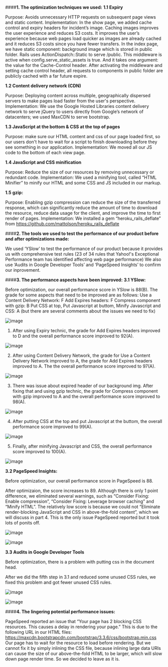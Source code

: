####**1. The optimization techniques we used:**
**1.1 Expiry**   

Purpose: Avoids unnecessary HTTP requests on subsequent page views and static content.
Implementation: In the show page, we added cache control and expiry headers for incident’s image. Caching images improves the user experience and reduces S3 costs. It improves the user’s experience because web pages load quicker as images are already cached and it reduces S3 costs since you have fewer transfers. In the index page, we have static component: background image which is stored in public folder. Rails uses ActionDispatch::Static to serve /public. This middleware is active when config.serve_static_assets is true. And it takes one argument: the value for the Cache-Control header. After activating the middleware and setting cache control header, all requests to components in public folder are publicly cached with a far future expire. 

**1.2 Content delivery network (CDN)**

Purpose: Deploying content across multiple, geographically dispersed servers to make pages load faster from the user's perspective.
Implementation: We use the Google Hosted Libraries content delivery network to serve jQuery to users directly from Google’s network of datacenters; we used MaxCDN to serve bootstrap.

**1.3 JavaScript at the bottom & CSS at the top of pages**

Purpose: make sure our HTML content and css of our page loaded first, so our users don't have to wait for a script to finish downloading before they see something in our application.
Implementation: We moved all our JS code to the bottom of each view page.

**1.4 JavaScript and CSS minification**

Purpose: Reduce the size of our resources by removing unnecessary or redundant code.
Implementation: We used a minifying tool, called “HTML Minifier” to minify our HTML and some CSS and JS included in our markup.

**1.5 gzip:**

Purpose: Enabling gzip compression can reduce the size of the transferred response, which can significantly reduce the amount of time to download the resource, reduce data usage for the client, and improve the time to first render of pages.
Implementation: We installed a gem “heroku_rails_deflate” from https://github.com/mattolson/heroku_rails_deflate

####**2. The tools we used to test the performance of our product before and after optimizations made:**

We used ‘YSlow’ to test the performance of our product because it provides us with comprehensive test rules (23 of 34 rules that Yahoo!'s Exceptional Performance team has identified affecting web page performance)
We also use ‘Audits in Google Developer Tools’ and ‘PageSpeed Insights’ to confirm our inprovement. 

####**3. The performance aspects have been improved:**
**3.1 YSlow:**

Before optimization, our overall performance score in YSlow is 88(B). The grade for some aspects that need to be improved are as follows: 
Use a Content Delivery Network: F
Add Expires headers: F
Compress component with gzip: B
Put CSS at top, Put Javascript at buttom, Minify Javascript and CSS: A (but there are several comments about the issues we need to fix)

![image](https://github.com/FanyingYe/FanyingYe.github.io/raw/master/images/comp120/Picture88.png)

1) After using Expiry technic, the grade for Add Expires headers improved to D and the overall performance score improved to 92(A).

![image](https://github.com/FanyingYe/FanyingYe.github.io/raw/master/images/comp120/Picture92.png)

2) After using Content Delivery Network, the grade for Use a Content Delivery Network improved to A, the grade for Add Expires headers improved to A. The the overall performance score improved to 97(A).

![image](https://github.com/FanyingYe/FanyingYe.github.io/raw/master/images/comp120/97.png)

3) There was issue about expired header of our background img. After fixing that and using gzip technic, the grade for Compress component with gzip improved to A and the overall performance score improved to 98(A). 

![image](https://github.com/FanyingYe/FanyingYe.github.io/raw/master/images/comp120/Picture98.png)

4) After putting CSS at the top and put Javascript at the buttom, the overall performance score improved to 99(A).

![image](https://github.com/FanyingYe/FanyingYe.github.io/raw/master/images/comp120/Picture99.png) 
 
5) Finally, after minifying Javascript and CSS, the overall performance score improved to 100(A). 

![image](https://github.com/FanyingYe/FanyingYe.github.io/raw/master/images/comp120/Picture100.png)

**3.2 PageSpeed Insights:**

Before optimization, our overall performance score in PageSpeed is 88. 

After optimizaion, the score increases to 89. Although there is only 1 point difference, we eliminated several warnings, such as “Consider Fixing: Enable compression”, “Consider Fixing: Leverage browser caching” and “Minify HTML”. The relatively low score is because we could not “Eliminate render-blocking JavaScript and CSS in above-the-fold content”, which we will discuss in part 4. This is the only issue PageSpeed reported but it took lots of ponits off.

![image](https://github.com/FanyingYe/FanyingYe.github.io/raw/master/images/comp120/pagespeed1.jpg)

![image](https://github.com/FanyingYe/FanyingYe.github.io/raw/master/images/comp120/pagespeed2.jpg)

**3.3 Audits in Google Developer Tools**

Before optimization, there is a problem with putting css in the document head.

After we did the fifth step in 3.1 and reduced some unused CSS rules, we fixed this problem and got fewer unused CSS rules.

![image](https://github.com/FanyingYe/FanyingYe.github.io/raw/master/images/comp120/before.png)

![image](https://github.com/FanyingYe/FanyingYe.github.io/raw/master/images/comp120/after.png)

####**4. The lingering potential performance issues:**

PageSpeed reported an issue that “Your page has 2 blocking CSS resources. This causes a delay in rendering your page.” This is due to the following URL in our HTML files: https://maxcdn.bootstrapcdn.com/bootstrap/3.3.6/css/bootstrap.min.css
Our page has to wait for the resource to load before rendering. But we cannot fix it by simply inlining the CSS file, because inlining large data URIs can cause the size of our above-the-fold HTML to be larger, which will slow down page render time. So we decided to leave as it is.
